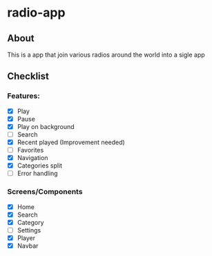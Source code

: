 # radio-app

## About
This is a app that join various radios around the world into a sigle app

## Checklist

### Features:
- [x] Play
- [x] Pause
- [x] Play on background
- [ ] Search
- [x] Recent played (Improvement needed)
- [ ] Favorites
- [x] Navigation
- [x] Categories split
- [ ] Error handling

### Screens/Components
- [x] Home
- [x] Search
- [x] Category
- [ ] Settings
- [x] Player
- [x] Navbar
